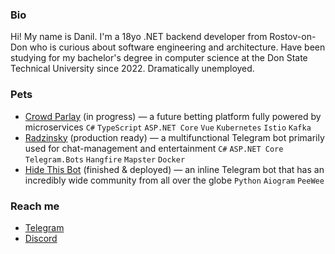 ### Bio
Hi! My name is Danil. I'm a 18yo .NET backend developer from Rostov-on-Don who is curious about software engineering and architecture. Have been studying for my bachelor's degree in computer science at the Don State Technical University since 2022. Dramatically unemployed.


### Pets
- [Crowd Parlay](https://github.com/crowdparlay) (in progress) — a future betting platform fully powered by microservices `C#` `TypeScript` `ASP.NET Core` `Vue` `Kubernetes` `Istio` `Kafka`
- [Radzinsky](https://github.com/undrcrxwn/radzinsky) (production ready) — a multifunctional Telegram bot primarily used for chat-management and entertainment `C#` `ASP.NET Core` `Telegram.Bots` `Hangfire` `Mapster` `Docker`
- [Hide This Bot](https://github.com/undrcrxwn/hide-this-bot) (finished & deployed) — an inline Telegram bot that has an incredibly wide community from all over the globe `Python` `Aiogram` `PeeWee`

### Reach me
- [Telegram](https://t.me/undrcrxwn)
- [Discord](https://discordapp.com/users/764185797200969748)
